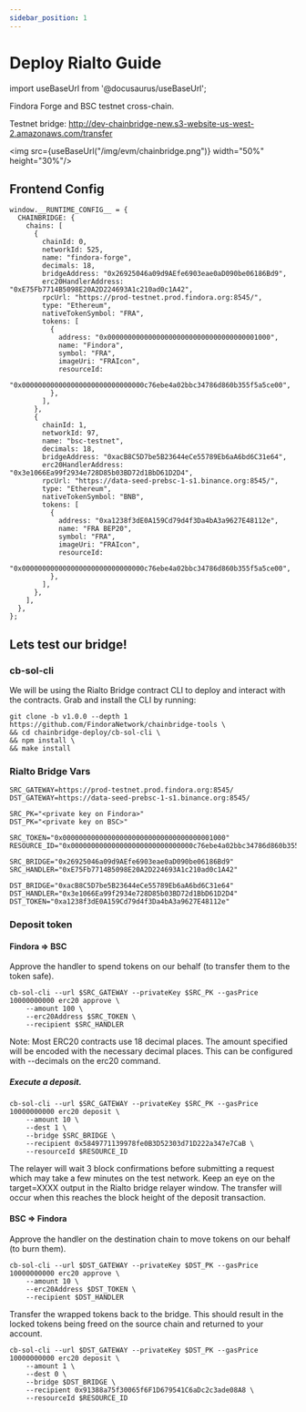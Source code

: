 ```yaml
---
sidebar_position: 1
---
```


# Deploy Rialto Guide 

import useBaseUrl from '@docusaurus/useBaseUrl';

Findora Forge and BSC testnet cross-chain.  

Testnet bridge: http://dev-chainbridge-new.s3-website-us-west-2.amazonaws.com/transfer

<img src={useBaseUrl("/img/evm/chainbridge.png")} width="50%" height="30%"/>

## Frontend Config
```
window.__RUNTIME_CONFIG__ = {
  CHAINBRIDGE: {
    chains: [
      {
        chainId: 0,
        networkId: 525,
        name: "findora-forge",
        decimals: 18,
        bridgeAddress: "0x26925046a09d9AEfe6903eae0aD090be06186Bd9",
        erc20HandlerAddress: "0xE75Fb7714B5098E20A2D224693A1c210ad0c1A42",
        rpcUrl: "https://prod-testnet.prod.findora.org:8545/",
        type: "Ethereum",
        nativeTokenSymbol: "FRA",
        tokens: [
          {
            address: "0x0000000000000000000000000000000000001000",
            name: "Findora",
            symbol: "FRA",
            imageUri: "FRAIcon",
            resourceId:
            "0x000000000000000000000000000000c76ebe4a02bbc34786d860b355f5a5ce00",
          },
        ],
      },
      {
        chainId: 1,
        networkId: 97,
        name: "bsc-testnet",
        decimals: 18,
        bridgeAddress: "0xacB8C5D7be5B23644eCe55789Eb6aA6bd6C31e64",
        erc20HandlerAddress: "0x3e1066Ea99f2934e728D85b03BD72d1BbD61D2D4",
        rpcUrl: "https://data-seed-prebsc-1-s1.binance.org:8545/",
        type: "Ethereum",
        nativeTokenSymbol: "BNB",
        tokens: [
          {
            address: "0xa1238f3dE0A159Cd79d4f3Da4bA3a9627E48112e",
            name: "FRA BEP20",
            symbol: "FRA",
            imageUri: "FRAIcon",
            resourceId:
            "0x000000000000000000000000000000c76ebe4a02bbc34786d860b355f5a5ce00",
          },
        ],
      },
    ],
  },
};
```

## Lets test our bridge!

### cb-sol-cli

We will be using the Rialto Bridge contract CLI to deploy and interact with the contracts. Grab and install the CLI by running:

```
git clone -b v1.0.0 --depth 1 https://github.com/FindoraNetwork/chainbridge-tools \
&& cd chainbridge-deploy/cb-sol-cli \
&& npm install \
&& make install
```

### Rialto Bridge Vars
```
SRC_GATEWAY=https://prod-testnet.prod.findora.org:8545/
DST_GATEWAY=https://data-seed-prebsc-1-s1.binance.org:8545/

SRC_PK="<private key on Findora>"
DST_PK="<private key on BSC>"

SRC_TOKEN="0x0000000000000000000000000000000000001000"
RESOURCE_ID="0x000000000000000000000000000000c76ebe4a02bbc34786d860b355f5a5ce00"

SRC_BRIDGE="0x26925046a09d9AEfe6903eae0aD090be06186Bd9"
SRC_HANDLER="0xE75Fb7714B5098E20A2D224693A1c210ad0c1A42"

DST_BRIDGE="0xacB8C5D7be5B23644eCe55789Eb6aA6bd6C31e64"
DST_HANDLER="0x3e1066Ea99f2934e728D85b03BD72d1BbD61D2D4"
DST_TOKEN="0xa1238f3dE0A159Cd79d4f3Da4bA3a9627E48112e"
```

### Deposit token
#### Findora => BSC
Approve the handler to spend tokens on our behalf (to transfer them to the token safe).

```
cb-sol-cli --url $SRC_GATEWAY --privateKey $SRC_PK --gasPrice 10000000000 erc20 approve \
    --amount 100 \
    --erc20Address $SRC_TOKEN \
    --recipient $SRC_HANDLER
```
Note: Most ERC20 contracts use 18 decimal places. The amount specified will be encoded with the necessary decimal places. This can be configured with --decimals on the erc20 command.

##### Execute a deposit.
```
cb-sol-cli --url $SRC_GATEWAY --privateKey $SRC_PK --gasPrice 10000000000 erc20 deposit \
    --amount 10 \
    --dest 1 \
    --bridge $SRC_BRIDGE \
    --recipient 0x5849771139978fe0B3D52303d71D222a347e7CaB \
    --resourceId $RESOURCE_ID
```
The relayer will wait 3 block confirmations before submitting a request which may take a few minutes on the test network. Keep an eye on the target=XXXX output in the Rialto bridge relayer window.
The transfer will occur when this reaches the block height of the deposit transaction.

#### BSC => Findora

Approve the handler on the destination chain to move tokens on our behalf (to burn them).
```
cb-sol-cli --url $DST_GATEWAY --privateKey $DST_PK --gasPrice 10000000000 erc20 approve \
    --amount 10 \
    --erc20Address $DST_TOKEN \
    --recipient $DST_HANDLER
```
Transfer the wrapped tokens back to the bridge. This should result in the locked tokens being freed on the source chain and returned to your account.
```
cb-sol-cli --url $DST_GATEWAY --privateKey $DST_PK --gasPrice 10000000000 erc20 deposit \
    --amount 1 \
    --dest 0 \
    --bridge $DST_BRIDGE \
    --recipient 0x91388a75f30065f6F1D679541C6aDc2c3ade08A8 \
    --resourceId $RESOURCE_ID
```
